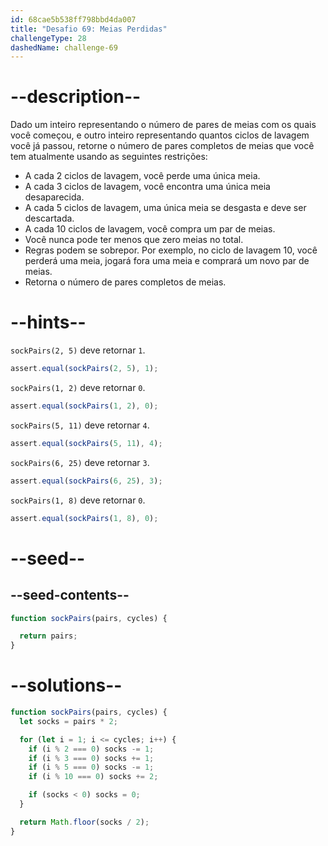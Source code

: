 ```yaml
---
id: 68cae5b538ff798bbd4da007
title: "Desafio 69: Meias Perdidas"
challengeType: 28
dashedName: challenge-69
---
```


# --description--

Dado um inteiro representando o número de pares de meias com os quais você começou, e outro inteiro representando quantos ciclos de lavagem você já passou, retorne o número de pares completos de meias que você tem atualmente usando as seguintes restrições:

- A cada 2 ciclos de lavagem, você perde uma única meia.
- A cada 3 ciclos de lavagem, você encontra uma única meia desaparecida.
- A cada 5 ciclos de lavagem, uma única meia se desgasta e deve ser descartada.
- A cada 10 ciclos de lavagem, você compra um par de meias.
- Você nunca pode ter menos que zero meias no total.
- Regras podem se sobrepor. Por exemplo, no ciclo de lavagem 10, você perderá uma meia, jogará fora uma meia e comprará um novo par de meias.
- Retorna o número de pares completos de meias.

# --hints--

`sockPairs(2, 5)` deve retornar `1`.

```js
assert.equal(sockPairs(2, 5), 1);
```

`sockPairs(1, 2)` deve retornar `0`.

```js
assert.equal(sockPairs(1, 2), 0);
```

`sockPairs(5, 11)` deve retornar `4`.

```js
assert.equal(sockPairs(5, 11), 4);
```

`sockPairs(6, 25)` deve retornar `3`.

```js
assert.equal(sockPairs(6, 25), 3);
```

`sockPairs(1, 8)` deve retornar `0`.

```js
assert.equal(sockPairs(1, 8), 0);
```

# --seed--

## --seed-contents--

```js
function sockPairs(pairs, cycles) {

  return pairs;
}
```

# --solutions--

```js
function sockPairs(pairs, cycles) {
  let socks = pairs * 2;

  for (let i = 1; i <= cycles; i++) {
    if (i % 2 === 0) socks -= 1;
    if (i % 3 === 0) socks += 1;
    if (i % 5 === 0) socks -= 1;
    if (i % 10 === 0) socks += 2;

    if (socks < 0) socks = 0;
  }

  return Math.floor(socks / 2);
}
```
